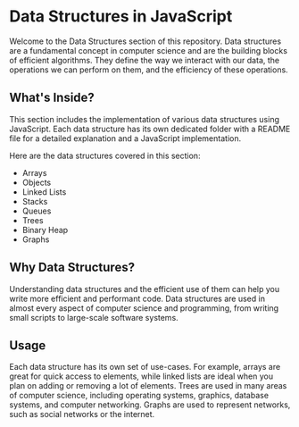 # Data Structures in JavaScript

Welcome to the Data Structures section of this repository. Data structures are a fundamental concept in computer science and are the building blocks of efficient algorithms. They define the way we interact with our data, the operations we can perform on them, and the efficiency of these operations.

## What's Inside?

This section includes the implementation of various data structures using JavaScript. Each data structure has its own dedicated folder with a README file for a detailed explanation and a JavaScript implementation.

Here are the data structures covered in this section:

- Arrays
- Objects
- Linked Lists
- Stacks
- Queues
- Trees
- Binary Heap
- Graphs

## Why Data Structures?

Understanding data structures and the efficient use of them can help you write more efficient and performant code. Data structures are used in almost every aspect of computer science and programming, from writing small scripts to large-scale software systems.

## Usage

Each data structure has its own set of use-cases. For example, arrays are great for quick access to elements, while linked lists are ideal when you plan on adding or removing a lot of elements. Trees are used in many areas of computer science, including operating systems, graphics, database systems, and computer networking. Graphs are used to represent networks, such as social networks or the internet.

